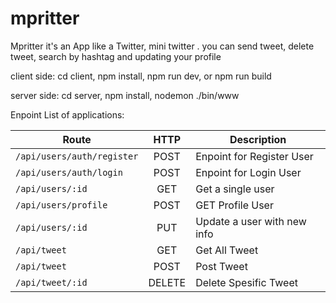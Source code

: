 # mpritter
Mpritter it's an App like a Twitter, mini twitter .
you can send tweet, delete tweet, search by hashtag and updating your profile

client side:
cd client,
npm install,
npm run dev,
or
npm run build

server side:
cd server,
npm install,
nodemon ./bin/www

Enpoint List of applications:

| Route               | HTTP           | Description       |
| --------------------- |:--------------:| ------------    |
| `/api/users/auth/register`| POST            | Enpoint for Register User |
| `/api/users/auth/login`| POST            | Enpoint for Login User |
| `/api/users/:id`| GET            | Get a single user |
| `/api/users/profile`| POST            | GET Profile User |
| `/api/users/:id`| PUT            | Update a user with new info |
| `/api/tweet`| GET  | Get All Tweet |
| `/api/tweet`| POST  | Post Tweet |
| `/api/tweet/:id`| DELETE            | Delete Spesific Tweet |
